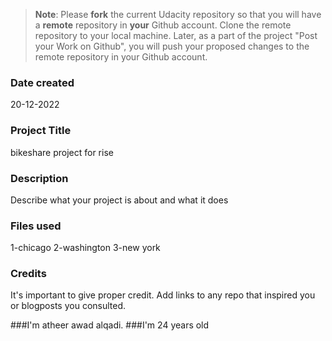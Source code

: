>**Note**: Please **fork** the current Udacity repository so that you will have a **remote** repository in **your** Github account. Clone the remote repository to your local machine. Later, as a part of the project "Post your Work on Github", you will push your proposed changes to the remote repository in your Github account.

### Date created
20-12-2022

### Project Title
bikeshare project for rise

### Description
Describe what your project is about and what it does

### Files used
1-chicago
2-washington
3-new york

### Credits
It's important to give proper credit. Add links to any repo that inspired you or blogposts you consulted.

###I'm atheer awad alqadi.
###I'm 24 years old
